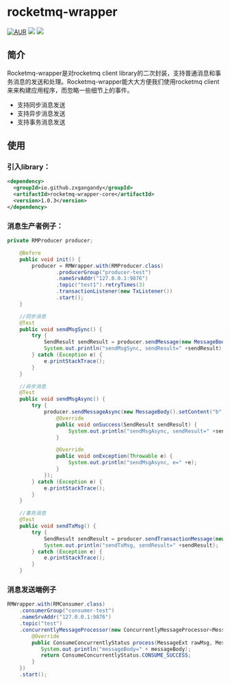 # rocketmq-wrapper

[![AUR](https://img.shields.io/badge/license-Apache%20License%202.0-blue.svg)](https://github.com/zxgangandy/pigeon-rpc/blob/master/LICENSE)
[![](https://img.shields.io/badge/Author-zxgangandy-orange.svg)](https://github.com/zxgangandy/pigeon-rpc)
[![](https://img.shields.io/badge/version-1.0.3-brightgreen.svg)](https://github.com/zxgangandy/pigeon-rpc)

## 简介
Rocketmq-wrapper是对rocketmq client library的二次封装，支持普通消息和事务消息的发送和处理。Rocketmq-wrapper能大大方便我们使用rocketmq client来来构建应用程序，而忽略一些细节上的事件。

- 支持同步消息发送
- 支持异步消息发送
- 支持事务消息发送

## 使用
  ### 引入library：
  
  ``` xml
  <dependency>
    <groupId>io.github.zxgangandy</groupId>
    <artifactId>rocketmq-wrapper-core</artifactId>
    <version>1.0.3</version>
  </dependency>
  ```
     
  ### 消息生产者例子：
  

  ``` java
  private RMProducer producer;
  
      @Before
      public void init() {
          producer = RMWrapper.with(RMProducer.class)
                  .producerGroup("producer-test")
                  .nameSrvAddr("127.0.0.1:9876")
                  .topic("test1").retryTimes(3)
                  .transactionListener(new TxListener())
                  .start();
      }
  
      //同步消息
      @Test
      public void sendMsgSync() {
          try {
              SendResult sendResult = producer.sendMessage(new MessageBody().setContent("a"));
              System.out.println("sendMsgSync, sendResult=" +sendResult);
          } catch (Exception e) {
              e.printStackTrace();
          }
      }
  
      //异步消息
      @Test
      public void sendMsgAsync() {
          try {
              producer.sendMessageAsync(new MessageBody().setContent("b"), new SendCallback() {
                  @Override
                  public void onSuccess(SendResult sendResult) {
                      System.out.println("sendMsgAsync, sendResult=" +sendResult);
                  }
  
                  @Override
                  public void onException(Throwable e) {
                      System.out.println("sendMsgAsync, e=" +e);
                  }
              });
          } catch (Exception e) {
              e.printStackTrace();
          }
      }
  
      //事务消息
      @Test
      public void sendTxMsg() {
          try {
              SendResult sendResult = producer.sendTransactionMessage(new MessageBody().setContent("c"), "d");
              System.out.println("sendTxMsg, sendResult=" +sendResult);
          } catch (Exception e) {
              e.printStackTrace();
          }
      }
  
  ```
  
  ### 消息发送端例子
  
  ``` java
  RMWrapper.with(RMConsumer.class)
      .consumerGroup("consumer-test")
      .nameSrvAddr("127.0.0.1:9876")
      .topic("test")
      .concurrentlyMessageProcessor(new ConcurrentlyMessageProcessor<MessageBody>() {
          @Override
          public ConsumeConcurrentlyStatus process(MessageExt rawMsg, MessageBody messageBody) {
             System.out.println("messageBody=" + messageBody);
             return ConsumeConcurrentlyStatus.CONSUME_SUCCESS;
          }
      })
      .start();
    
  ```
